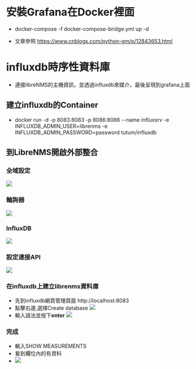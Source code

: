 # 安裝Grafana在Docker裡面
- docker-compose -f docker-compose-bridge.yml up -d

- 文章參照 https://www.cnblogs.com/python-gm/p/12843653.html

# influxdb時序性資料庫
- 連接libreNMS的主機資訊，並透過influxdb來媒介，最後呈現到grafana上面
## 建立influxdb的Container
- docker run -d -p 8083:8083 -p 8086:8086 --name influxsrv -e INFLUXDB_ADMIN_USER=librenms -e INFLUXDB_ADMIN_PASSWORD=password tutum/influxdb
## 到LibreNMS開啟外部整合
### 全域設定
![](https://i.imgur.com/hLRu9HQ.png)
### 輪詢器
![](https://i.imgur.com/F9GhKCP.png)
### InfluxDB 
 ![](https://i.imgur.com/LqI5EYR.png)
### 設定連接API
![](https://i.imgur.com/Qk4v5LH.png)
### 在influxdb上建立librenms資料庫
- 先到influxdb網頁管理頁面 http://localhost:8083
- 點擊右邊,選擇Create database
![](https://i.imgur.com/bWPAfT9.png)
- 輸入語法並按下**enter**
![](https://i.imgur.com/qhPxBTj.png)
### 完成
- 輸入SHOW MEASUREMENTS
- 看到欄位內的有資料
- ![](https://i.imgur.com/9BXrIOF.png)




